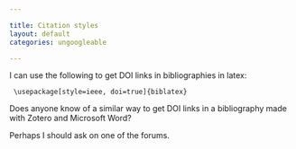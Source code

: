 ```yaml
---

title: Citation styles
layout: default
categories: ungoogleable

---
```


I can use the following to get DOI links in bibliographies in latex:
 
     \usepackage[style=ieee, doi=true]{biblatex}

Does anyone know of a similar way to get DOI links
in a bibliography made with Zotero and Microsoft Word?

Perhaps I should ask on one of the forums.
